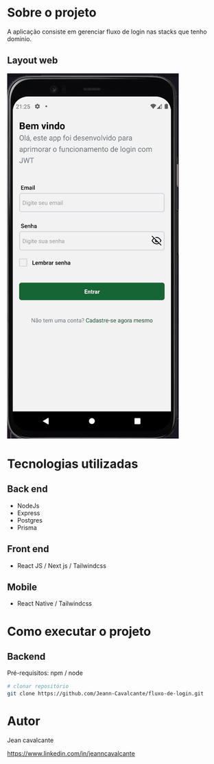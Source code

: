 # Sobre o projeto

A aplicação consiste em gerenciar fluxo de login nas stacks que tenho dominio.

## Layout web
![Web 1](https://github.com/Jeann-Cavalcante/fluxo-de-login/blob/master/reactnative/src/assets/autenticaçãoRN.gif)



# Tecnologias utilizadas
## Back end
- NodeJs
- Express
- Postgres
- Prisma
## Front end
- React JS / Next js / Tailwindcss

## Mobile
- React Native / Tailwindcss 

# Como executar o projeto

## Backend
Pré-requisitos: npm / node

```bash
# clonar repositório
git clone https://github.com/Jeann-Cavalcante/fluxo-de-login.git

```

# Autor

Jean cavalcante

https://www.linkedin.com/in/jeanncavalcante

